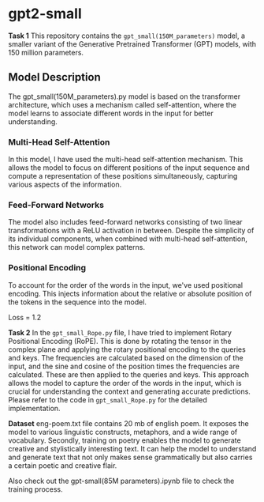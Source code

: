 # gpt2-small

**Task 1**
This repository contains the `gpt_small(150M_parameters)` model, a smaller variant of the Generative Pretrained Transformer (GPT) models, with 150 million parameters.

## Model Description

The gpt_small(150M_parameters).py model is based on the transformer architecture, which uses a mechanism called self-attention, where the model learns to associate different words in the input for better understanding.

### Multi-Head Self-Attention

In this model, I have used the multi-head self-attention mechanism. This allows the model to focus on different positions of the input sequence and compute a representation of these positions simultaneously, capturing various aspects of the information.

### Feed-Forward Networks

The model also includes feed-forward networks consisting of two linear transformations with a ReLU activation in between. Despite the simplicity of its individual components, when combined with multi-head self-attention, this network can model complex patterns.

### Positional Encoding

To account for the order of the words in the input, we've used positional encoding. This injects information about the relative or absolute position of the tokens in the sequence into the model.

Loss = 1.2

**Task 2**
In the `gpt_small_Rope.py` file, I have tried to implement Rotary Positional Encoding (RoPE). This is done by rotating the tensor in the complex plane and applying the rotary positional encoding to the queries and keys. The frequencies are calculated based on the dimension of the input, and the sine and cosine of the position times the frequencies are calculated. These are then applied to the queries and keys. This approach allows the model to capture the order of the words in the input, which is crucial for understanding the context and generating accurate predictions. Please refer to the code in `gpt_small_Rope.py` for the detailed implementation.


**Dataset**
eng-poem.txt file contains 20 mb of english poem.  It exposes the model to various linguistic constructs, metaphors, and a wide range of vocabulary. Secondly, training on poetry enables the model to generate creative and stylistically interesting text. It can help the model to understand and generate text that not only makes sense grammatically but also carries a certain poetic and creative flair.


Also check out the gpt-small(85M parameters).ipynb  file to check the training process.

